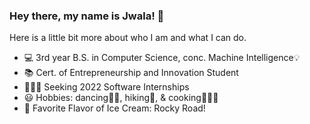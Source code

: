 ### Hey there, my name is Jwala!  👋

Here is a little bit more about who I am and what I can do.
- 💻 3rd year B.S. in Computer Science, conc. Machine Intelligence💡
- 📚 Cert. of Entrepreneurship and Innovation Student
- 👩🏽‍💻 Seeking 2022 Software Internships
- 😃 Hobbies: dancing💃🏽, hiking🥾, & cooking👩🏽‍🍳
- 🍦 Favorite Flavor of Ice Cream: Rocky Road!

<!--
**jwalaarammitra/jwalaarammitra** is a ✨ _special_ ✨ repository because its `README.md` (this file) appears on your GitHub profile.

Here are some ideas to get you started:

- 🔭 I’m currently working on ...
- 🌱 I’m currently learning ...
- 👯 I’m looking to collaborate on ...
- 🤔 I’m looking for help with ...
- 💬 Ask me about ...
- 📫 How to reach me: ...
- 😄 Pronouns: ...
- ⚡ Fun fact: ...
-->
